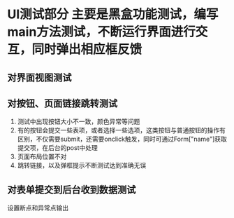 # UI测试部分 主要是黑盒功能测试，编写main方法测试，不断运行界面进行交互，同时弹出相应框反馈  

## 对界面视图测试

## 对按钮、页面链接跳转测试
1. 测试中出现按钮大小不一致，颜色异常等问题
2. 有的按钮会提交一些表项，或者选择一些选项，这类按钮与普通按钮的操作有区别，不仅需要submit，还需要onclick触发，同时可通过Form["name"]获取提交项，在后台的post中处理
3. 页面布局位置不对
4. 跳转链接，以及弹框提示不断测试达到准确无误


## 对表单提交到后台收到数据测试
设置断点和异常点输出